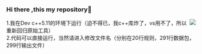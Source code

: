 ### Hi there ,this my repository👋

<!--
**gudiffany/gudiffany** is a ✨ _special_ ✨ repository because its `README.md` (this file) appears on your GitHub profile.

Here are some ideas to get you started:

- 🔭 I’m currently working on ...
- 🌱 I’m currently learning ...
- 👯 I’m looking to collaborate on ...
- 🤔 I’m looking for help with ...
- 💬 Ask me about ...
- 📫 How to reach me: ...
- 😄 Pronouns: ...
- ⚡ Fun fact: ...
-->
<img align="right" src="https://github-readme-stats.vercel.app/api?username=gudiffany&show_icons=true">

1.我在Dev c++5.11的环境下运行（迫不得已，我c++库炸了，vs用不了，所以重新回归原始工具）  
2.代码可以直接运行，当然请进入修改文件名（分别在20行规则，291行数据包，299行输出文件）
